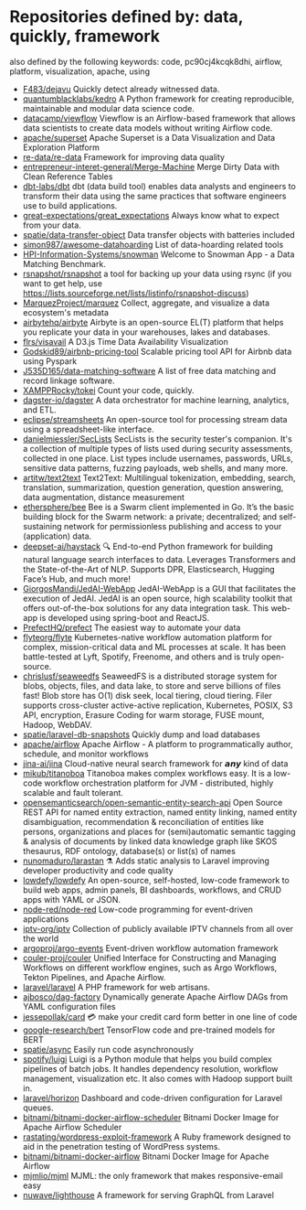 # Repositories defined by: data, quickly, framework

also defined by the following keywords: code, pc90cj4kcqk8dhi, airflow, platform, visualization, apache, using

- [F483/dejavu](https://github.com/F483/dejavu)
  Quickly detect already witnessed data.
- [quantumblacklabs/kedro](https://github.com/quantumblacklabs/kedro)
  A Python framework for creating reproducible, maintainable and modular data science code.
- [datacamp/viewflow](https://github.com/datacamp/viewflow)
  Viewflow is an Airflow-based framework that allows data scientists to create data models without writing Airflow code.
- [apache/superset](https://github.com/apache/superset)
  Apache Superset is a Data Visualization and Data Exploration Platform
- [re-data/re-data](https://github.com/re-data/re-data)
  Framework for improving data quality
- [entrepreneur-interet-general/Merge-Machine](https://github.com/entrepreneur-interet-general/Merge-Machine)
  Merge Dirty Data with Clean Reference Tables
- [dbt-labs/dbt](https://github.com/dbt-labs/dbt)
  dbt (data build tool) enables data analysts and engineers to transform their data using the same practices that software engineers use to build applications.
- [great-expectations/great_expectations](https://github.com/great-expectations/great_expectations)
  Always know what to expect from your data.
- [spatie/data-transfer-object](https://github.com/spatie/data-transfer-object)
  Data transfer objects with batteries included
- [simon987/awesome-datahoarding](https://github.com/simon987/awesome-datahoarding)
  List of data-hoarding related tools
- [HPI-Information-Systems/snowman](https://github.com/HPI-Information-Systems/snowman)
  Welcome to Snowman App - a Data Matching Benchmark.
- [rsnapshot/rsnapshot](https://github.com/rsnapshot/rsnapshot)
  a tool for backing up your data using rsync (if you want to get help, use https://lists.sourceforge.net/lists/listinfo/rsnapshot-discuss)
- [MarquezProject/marquez](https://github.com/MarquezProject/marquez)
  Collect, aggregate, and visualize a data ecosystem's metadata
- [airbytehq/airbyte](https://github.com/airbytehq/airbyte)
  Airbyte is an open-source EL(T) platform that helps you replicate your data in your warehouses, lakes and databases.
- [flrs/visavail](https://github.com/flrs/visavail)
  A D3.js Time Data Availability Visualization
- [Godskid89/airbnb-pricing-tool](https://github.com/Godskid89/airbnb-pricing-tool)
  Scalable pricing tool API for Airbnb data using Pyspark
- [J535D165/data-matching-software](https://github.com/J535D165/data-matching-software)
  A list of free data matching and record linkage software. 
- [XAMPPRocky/tokei](https://github.com/XAMPPRocky/tokei)
  Count your code, quickly.
- [dagster-io/dagster](https://github.com/dagster-io/dagster)
  A data orchestrator for machine learning, analytics, and ETL.
- [eclipse/streamsheets](https://github.com/eclipse/streamsheets)
  An open-source tool for processing stream data using a spreadsheet-like interface.
- [danielmiessler/SecLists](https://github.com/danielmiessler/SecLists)
  SecLists is the security tester's companion. It's a collection of multiple types of lists used during security assessments, collected in one place. List types include usernames, passwords, URLs, sensitive data patterns, fuzzing payloads, web shells, and many more.
- [artitw/text2text](https://github.com/artitw/text2text)
  Text2Text: Multilingual tokenization, embedding, search, translation, summarization, question generation, question answering, data augmentation, distance measurement
- [ethersphere/bee](https://github.com/ethersphere/bee)
  Bee is a Swarm client implemented in Go. It’s the basic building block for the Swarm network: a private; decentralized; and self-sustaining network for permissionless publishing and access to your (application) data.
- [deepset-ai/haystack](https://github.com/deepset-ai/haystack)
  :mag: End-to-end Python framework for building natural language search interfaces to data. Leverages Transformers and the State-of-the-Art of NLP. Supports DPR, Elasticsearch, Hugging Face’s Hub, and much more!
- [GiorgosMandi/JedAI-WebApp](https://github.com/GiorgosMandi/JedAI-WebApp)
  JedAI-WebApp is a GUI that facilitates the execution of JedAI. JedAI is an open source, high scalability toolkit that offers out-of-the-box solutions for any data integration task. This web-app is developed using spring-boot and ReactJS.
- [PrefectHQ/prefect](https://github.com/PrefectHQ/prefect)
  The easiest way to automate your data
- [flyteorg/flyte](https://github.com/flyteorg/flyte)
  Kubernetes-native workflow automation platform for complex, mission-critical data and ML processes at scale. It has been battle-tested at Lyft, Spotify, Freenome, and others and is truly open-source.
- [chrislusf/seaweedfs](https://github.com/chrislusf/seaweedfs)
  SeaweedFS is a distributed storage system for blobs, objects, files, and data lake, to store and serve billions of files fast! Blob store has O(1) disk seek, local tiering, cloud tiering. Filer supports cross-cluster active-active replication, Kubernetes, POSIX, S3 API, encryption, Erasure Coding for warm storage, FUSE mount, Hadoop, WebDAV.
- [spatie/laravel-db-snapshots](https://github.com/spatie/laravel-db-snapshots)
  Quickly dump and load databases
- [apache/airflow](https://github.com/apache/airflow)
  Apache Airflow - A platform to programmatically author, schedule, and monitor workflows
- [jina-ai/jina](https://github.com/jina-ai/jina)
  Cloud-native neural search framework for 𝙖𝙣𝙮 kind of data
- [mikub/titanoboa](https://github.com/mikub/titanoboa)
  Titanoboa makes complex workflows easy. It is a low-code workflow orchestration platform for JVM - distributed, highly scalable and fault tolerant.
- [opensemanticsearch/open-semantic-entity-search-api](https://github.com/opensemanticsearch/open-semantic-entity-search-api)
  Open Source REST API for named entity extraction, named entity linking, named entity disambiguation, recommendation & reconciliation of entities like persons, organizations and places for (semi)automatic semantic tagging & analysis of documents by linked data knowledge graph like SKOS thesaurus, RDF ontology, database(s) or list(s) of names
- [nunomaduro/larastan](https://github.com/nunomaduro/larastan)
  ⚗️ Adds static analysis to Laravel improving developer productivity and code quality
- [lowdefy/lowdefy](https://github.com/lowdefy/lowdefy)
  An open-source, self-hosted, low-code framework to build web apps, admin panels, BI dashboards, workflows, and CRUD apps with YAML or JSON.
- [node-red/node-red](https://github.com/node-red/node-red)
  Low-code programming for event-driven applications
- [iptv-org/iptv](https://github.com/iptv-org/iptv)
  Collection of publicly available IPTV channels from all over the world
- [argoproj/argo-events](https://github.com/argoproj/argo-events)
  Event-driven workflow automation framework
- [couler-proj/couler](https://github.com/couler-proj/couler)
  Unified Interface for Constructing and Managing Workflows on different workflow engines, such as Argo Workflows, Tekton Pipelines, and Apache Airflow.
- [laravel/laravel](https://github.com/laravel/laravel)
  A PHP framework for web artisans.
- [ajbosco/dag-factory](https://github.com/ajbosco/dag-factory)
  Dynamically generate Apache Airflow DAGs from YAML configuration files
- [jessepollak/card](https://github.com/jessepollak/card)
  :credit_card: make your credit card form better in one line of code
- [google-research/bert](https://github.com/google-research/bert)
  TensorFlow code and pre-trained models for BERT
- [spatie/async](https://github.com/spatie/async)
  Easily run code asynchronously
- [spotify/luigi](https://github.com/spotify/luigi)
  Luigi is a Python module that helps you build complex pipelines of batch jobs. It handles dependency resolution, workflow management, visualization etc. It also comes with Hadoop support built in. 
- [laravel/horizon](https://github.com/laravel/horizon)
  Dashboard and code-driven configuration for Laravel queues.
- [bitnami/bitnami-docker-airflow-scheduler](https://github.com/bitnami/bitnami-docker-airflow-scheduler)
  Bitnami Docker Image for Apache Airflow Scheduler
- [rastating/wordpress-exploit-framework](https://github.com/rastating/wordpress-exploit-framework)
  A Ruby framework designed to aid in the penetration testing of WordPress systems. 
- [bitnami/bitnami-docker-airflow](https://github.com/bitnami/bitnami-docker-airflow)
  Bitnami Docker Image for Apache Airflow
- [mjmlio/mjml](https://github.com/mjmlio/mjml)
  MJML: the only framework that makes responsive-email easy
- [nuwave/lighthouse](https://github.com/nuwave/lighthouse)
  A framework for serving GraphQL from Laravel

